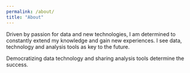 ```yaml
---
permalink: /about/
title: "About"
---
```


Driven by passion for data and new technologies, I am determined to constantly extend my knowledge and gain new experiences. I see data, technology and analysis tools as key to the future. 

Democratizing data technology and sharing analysis tools determine the success.




